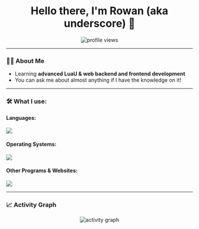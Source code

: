 <h1 align="center">Hello there, I'm Rowan (aka underscore) 👋</h1>
<p align="center">
  <img src="https://komarev.com/ghpvc/?username=underscore-lol&label=Profile%20Views&color=0e75b6&style=flat" alt="profile views" />
</p>

---

### 👨‍💻 About Me
- Learning **advanced LuaU & web backend and frontend development**
- You can ask me about almost anything if I have the knowledge on it!

---

### 🛠️ What I use:
#### Languages:
<p>
  <img src="https://skillicons.dev/icons?i=bash,css,cpp,discordjs,html,java,js,lua,nodejs,php,py,typescript" />
</p>

#### Operating Systems:
<p>
  <img src="https://skillicons.dev/icons?i=linux,arch,bsd,debian,mint,raspberrypi,redhat,ubuntu,windows" />
</p>

#### Other Programs & Websites:
<p>
  <img src="https://skillicons.dev/icons?i=cloudflare,discord,docker,firebase,git,github,powershell,robloxstudio,vscode,visualstudio" />
</p>

---

### 📈 Activity Graph
<p align="center">
  <img src="https://github-readme-activity-graph.vercel.app/graph?username=underscore-lol&bg_color=0d1117&color=79fe96&line=79fe96&point=ffffff&area=true&hide_border=true" alt="activity graph"/>
</p>
